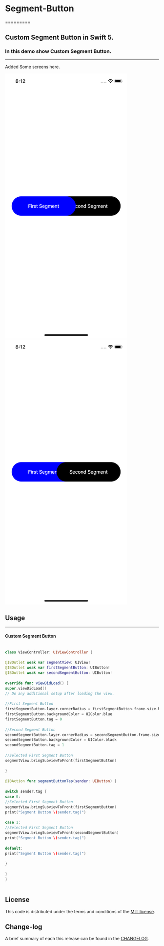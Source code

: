 # Segment-Button

=========

## Custom Segment Button in Swift 5.

### In this demo show Custom Segment Button.

------------
Added Some screens here.

![](https://github.com/pawankv89/Segment-Button/blob/master/images/screen_1.png)
![](https://github.com/pawankv89/Segment-Button/blob/master/images/screen_2.png)




## Usage
------------

#### Custom Segment Button 

```swift

class ViewController: UIViewController {

@IBOutlet weak var segmentView: UIView!
@IBOutlet weak var firstSegmentButton: UIButton!
@IBOutlet weak var secondSegmentButton: UIButton!

override func viewDidLoad() {
super.viewDidLoad()
// Do any additional setup after loading the view.

//First Segment Button
firstSegmentButton.layer.cornerRadius = firstSegmentButton.frame.size.height/2
firstSegmentButton.backgroundColor = UIColor.blue
firstSegmentButton.tag = 0

//Second Segment Button
secondSegmentButton.layer.cornerRadius = secondSegmentButton.frame.size.height/2
secondSegmentButton.backgroundColor = UIColor.black
secondSegmentButton.tag = 1

//Selected First Segment Button
segmentView.bringSubviewToFront(firstSegmentButton)

}

@IBAction func segmentButtonTap(sender: UIButton) {

switch sender.tag {
case 0:
//Selected First Segment Button
segmentView.bringSubviewToFront(firstSegmentButton)
print("Segment Button \(sender.tag)")

case 1:
//Selected First Segment Button
segmentView.bringSubviewToFront(secondSegmentButton)
print("Segment Button \(sender.tag)")

default:
print("Segment Button \(sender.tag)")

}

}
}



```


## License

This code is distributed under the terms and conditions of the [MIT license](LICENSE).

## Change-log

A brief summary of each this release can be found in the [CHANGELOG](CHANGELOG.mdown). 

